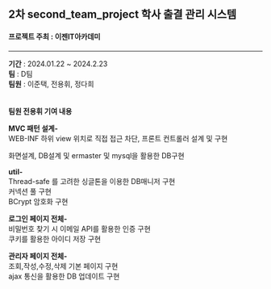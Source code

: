 ## 2차 second_team_project 학사 출결 관리 시스템
#### 프로젝트 주최 : 이젠IT아카데미
<hr>
<b>기간</b> : 2024.01.22 ~ 2024.2.23<br>
<b>팀</b> : D팀<br>
<b>팀원</b> : 이준택, 전용휘, 정다희<br>
<br>
<br>
<b>팀원 전용휘 기여 내용</b><br>

<b>MVC 패턴 설계-</b><br>
WEB-INF 하위 view 위치로 직접 접근 차단, 프론트 컨트롤러 설계 및 구현<br>

화면설계, DB설계 및 ermaster 및 mysql을 활용한 DB구현<br>

<b>util-</b><br>
Thread-safe 를 고려한 싱글톤을 이용한 DB매니저 구현<br>
커넥션 풀 구현<br>
BCrypt 암호화 구현<br>

<b>로그인 페이지 전체-</b><br>
비밀번호 찾기 시 이메일 API를 활용한 인증 구현<br>
쿠키를 활용한 아이디 저장 구현<br>


<b>관리자 페이지 전체-</b><br>
조회,작성,수정,삭제 기본 페이지 구현<br>
ajax 통신을 활용한 DB 업데이트 구현

